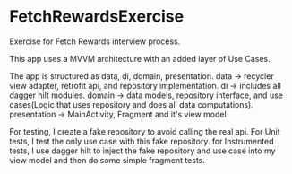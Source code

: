 # FetchRewardsExercise
Exercise for Fetch Rewards interview process.

This app uses a MVVM architecture with an added layer of Use Cases.

The app is structured as data, di, domain, presentation.
  data -> recycler view adapter, retrofit api, and repository implementation.
  di -> includes all dagger hilt modules.
  domain -> data models, repository interface, and use cases(Logic that uses repository and does all data computations).
  presentation -> MainActivity, Fragment and it's view model
  
For testing, I create a fake repository to avoid calling the real api.
For Unit tests, I test the only use case with this fake repository.
for Instrumented tests, I use dagger hilt to inject the fake repository and use case into my view model and then do some simple fragment tests.
  
